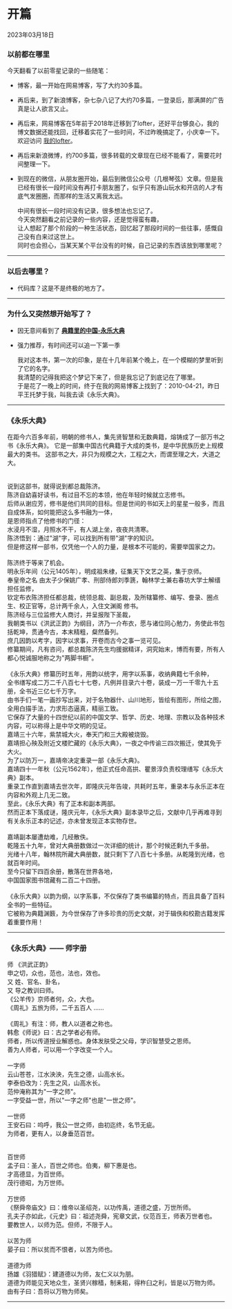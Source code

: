 # 开篇
<div class="date">2023年03月18日</div>


### 以前都在哪里

今天翻看了以前零星记录的一些随笔：
- 博客，最一开始在网易博客，写了大约30多篇。
- 再后来，到了新浪博客，杂七杂八记了大约70多篇，一登录后，那满屏的广告真是让人欲言又止。
- 再后来，网易博客在5年前于2018年迁移到了lofter，还好平台够良心，我的博文数据还能找回，迁移着实花了一些时间，不过昨晚搞定了，小庆幸一下。欢迎访问 [我的lofter](https://renjj.lofter.com/)。
- 再后来新浪微博，约700多篇，很多转载的文章现在已经不能看了，需要花时间整理一下。
- 到现在的微信，从朋友圈开始，最后到微信公众号（几根琴弦）文章。但是我已经有很长一段时间没有再打卡朋友圈了，似乎只有游山玩水和开店的人才有底气发圈圈，而那样的生活又离我太远。


  中间有很长一段时间没有记录，很多想法也忘记了。</br>
今天突然翻看之前记录的一些内容，还是觉得蛮有趣，</br>
让人想起了那个阶段的一种生活状态，回忆起了那段时间的一些往事，感慨自己没有白来过这世上。</br>
同时也会担心，当某天某个平台没有的时候，自己记录的东西该放到哪里呢？

***

### 以后去哪里？
- 代码库？这是不是终极的地方了。  

***  




### 为什么又突然想开始写了？

- 因无意间看到了 **[典籍里的中国-永乐大典](https://v.youku.com/v_show/id_XNTkxNTU4ODQ0MA==.html?showid=bbaf731e4717460da32e)**
- 强力推荐，有时间还可以追一下第一季 

  我对这本书，第一次的印象，是在十几年前某个晚上，在一个模糊的梦里听到了它的名字。</br>
我清楚的记得我把这个梦记下来了，但是我忘记了到底记在了哪里。  </br>
于是花了一晚上的时间，终于在我的网易博客上找到了：2010-04-21，昨日平王托梦于我，叫我去读《永乐大典》。
    
***

### 《永乐大典》
在距今六百多年前，明朝的修书人，集先贤智慧和无数典籍，熔铸成了一部万书之书《永乐大典》。
它是一部集中国古代典籍于大成的类书，是中华民族历史上规模最大的类书。
这部书之大，非只为规模之大，工程之大，而谓至理之大，大道之大。  
</br>    
说到这部书，就得说到都总裁陈济。</br>
陈济自幼喜好读书，有过目不忘的本领，他在年轻时候就立志修书。</br>
后师从谢应芳，修书是他们共同的目标。但是世间的书如天上的星星一般多，而且自成体系，如何能把这么多书融为一体，</br>
是恩师指点了他修书的门径：</br>
水浸月不湿，月照水不干，有人湖上坐，夜夜共清寒。</br>
陈济悟到：通过"湖"字，可以找到所有带"湖"字的知识。 </br>
但是修这样一部书，仅凭他一个人的力量，是根本不可能的，需要举国家之力。  
</br>
陈济终于等来了机会。</br>
明永乐年间（公元1405年），明成祖朱棣，征集天下文艺之英，集于京师。</br>
奉皇帝之名 由太子少保姚广孝、刑部侍郎刘季篪，翰林学士兼右春坊大学士解缙担任监修，</br>
钦定布衣陈济担任都总裁，统领总裁、副总裁，及所辖纂修、编写、誊录、圈点生、校正官等，总计两千余人，入住文渊阁 修书。
</br>
陈济经与三位监修大人商讨，并呈报陛下圣裁，</br>
我朝类书以《洪武正韵》为纲目，济乃一介布衣，愿与诸位同心勉力，务使此书包括乾坤，贯通今古，本末精粗，粲然备列。</br>
庶几因韵以考字，因字以求事，开卷而古今之事一览可见。</br>
修纂期间，凡有咨问，都总裁陈济先生均援据精详，洞究始末，博而有要，所有人都心悦诚服地称之为"两脚书橱"。
</br>  
《永乐大典》修纂历时五年，用韵以统字，用字以系事，收纳典籍七千余种，</br>
全书缮写成二万二千八百七十七卷，凡例并目录六十卷，装成一万一千零九十五册，全书近三亿七千万字。</br>
由书手们一笔一画抄写出来，对于名物器什、山川地形，皆绘有图形，所绘之图，全用白描手法，力求形态逼真，精丽工致。</br>
它保存了大量的十四世纪以前的中国文学、哲学、历史、地理、宗教以及各种技术内容，可以称得上是中华文明的见证。
</br>
嘉靖三十六年，紫禁城大火，奉天门和三大殿被烧毁。</br>
嘉靖担心殃及附近文楼贮藏的《永乐大典》，一夜之中传谕三四次搬迁，使其免于大火。</br>
为了以防万一，嘉靖帝决定重录一部《永乐大典》。</br>
嘉靖四十一年秋（公元1562年），他正式任命高拱、瞿景淳负责校理缮写《永乐大典》副本。</br>
重录工作直到嘉靖去世次年，即隆庆元年告竣，共耗时五年，重录本与永乐正本在内容和外观上几无二致。</br>
至此，《永乐大典》有了正本和副本两部。</br>
然而正本下落成谜，隆庆元年，《永乐大典》副本录毕之后，文献中几乎再难寻到有关永乐正本的记述，亦未曾发现正本实物存世。
</br>  
嘉靖副本屡遭劫难，几经散佚。</br>
乾隆五十九年，曾对大典册数做过一次详细的统计，那个时候还剩九千多册。</br>
光绪十八年，翰林院所藏大典册数，就只剩下了八百七十多册。从乾隆到光绪，也就百年时间。</br>
至今只留下四百余册，散落在世界各地，</br>
中国国家图书馆藏有二百二十四册。
</br>  
《永乐大典》以韵为纲，以字系事，不仅保存了类书编纂的特点，而且具备了百科全书的一些特征。</br>
它被称为典籍渊䉤，为今世保存了许多珍贵的历史文献，对于辑佚和校勘古籍发挥着重要作用！
***    



### 《永乐大典》—— 师字册
师 《洪武正韵》</br>
申之切，众也，范也，法也，效也。</br>
又 姓、官名、卦名，</br>
又 导之教训曰师。 </br>
《公羊传》京师者何，众，大也。</br>
《周礼》五旅为师，二千五百人 ......</br>
</br>
《周礼》有注：师，教人以道者之称也。</br>
韩愈《师说》曰：古之学者必有师。</br>
师者，所以传道授业解惑也。身体发肤受之父母，学识智慧受之恩师。</br>
善为人师者，可以用一个字改变一个人。</br>
</br>
一字师</br>
云山苍苍，江水泱泱，先生之德，山高水长。</br>
李泰伯改为：先生之风，山高水长。</br>
范仲淹称其为"一字之师"。</br>
一字受益一世，所以"一字之师"也是"一世之师"。</br>
</br>
一世师</br>
王安石曰：呜呼，我公一世之师，由初迄终，名节无疵。</br>
为师者，更有人，以身垂范百世。</br>
</br>    
百世师</br>
孟子曰：圣人，百世之师也。伯夷，柳下惠是也。</br>
才高德显，为百世师。</br>
茂行德昭，为万世师。</br>
</br>
万世师</br>
《祭舜帝庙文》曰：维帝以圣绍尧，以功传禹，道德之盛，万世所师。</br>
孔夫子亦如此，《元史》曰：祖述尧舜，宪章文武，仪范百王，师表万世者也。</br>
要教世人，以师为范。但师，不限于人。</br>
</br>
以苦为师</br>
晏子曰：所以贫而不恨者，以苦为师也。</br>
</br>
道德为师</br>
扬雄《羽猎赋》：建道德以为师，友仁义以为朋。</br>
道德为师能见天地众生，圣贤兴稼穑，制耒耜，得杵臼之利，皆是以万物为师。</br>
由有子曰：吾将以万物为师矣。
***

